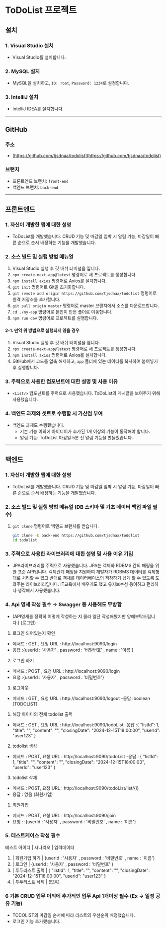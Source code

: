 # ToDoList 프로젝트

## 설치

### 1. Visual Studio 설치
- Visual Studio를 설치합니다.

### 2. MySQL 설치
- MySQL을 설치하고, `ID: root`, `Password: 1234`로 설정합니다.

### 3. IntelliJ 설치
- IntelliJ IDEA를 설치합니다.

---

## GitHub

### 주소
- [https://github.com/tjsdnaa/todolist](https://github.com/tjsdnaa/todolist)

### 브랜치
- 프론트엔드 브랜치: `front-end`
- 백엔드 브랜치: `back-end`

---

## 프론트엔드

### 1. 자신이 개발한 앱에 대한 설명
- ToDoList를 개발했습니다. CRUD 기능 및 마감일 임박 시 알림 기능, 마감일이 빠른 순으로 순서 배정하는 기능을 개발했습니다.

### 2. 소스 빌드 및 실행 방법 메뉴얼

1. Visual Studio 실행 후 깃 배쉬 터미널을 엽니다.
2. `npx create-next-app@latest` 명령어로 새 프로젝트를 생성합니다.
3. `npm install axios` 명령어로 Axios를 설치합니다.
4. `git init` 명령어로 Git을 초기화합니다.
5. `git remote add origin https://github.com/tjsdnaa/todolist` 명령어로 원격 저장소를 추가합니다.
6. `git pull origin master` 명령어로 master 브랜치에서 소스를 다운로드합니다.
7. `cd ./my-app` 명령어로 본인이 만든 폴더로 이동합니다.
8. `npm run dev` 명령어로 프로젝트를 실행합니다.

#### 2-1. 만약 위 방법으로 실행되지 않을 경우
1. Visual Studio 실행 후 깃 배쉬 터미널을 엽니다.
2. `npx create-next-app@latest` 명령어로 새 프로젝트를 생성합니다.
3. `npm install axios` 명령어로 Axios를 설치합니다.
4. GitHub에서 코드를 압축 해제하고, `app` 폴더에 있는 데이터를 복사하여 붙여넣기 후 실행합니다.

### 3. 주력으로 사용한 컴포넌트에 대한 설명 및 사용 이유
- `<List/>` 컴포넌트를 주력으로 사용했습니다. ToDoList의 게시글을 보여주기 위해 사용했습니다.

### 4. 백엔드 과제와 셋트로 수행할 시 가산점 부여
- 백엔드 과제도 수행했습니다.
  - 기본 기능 이외에 아이디어가 추가된 1개 이상의 기능이 동작해야 합니다.
  - 알림 기능: ToDoList 마감일 5분 전 알림 기능을 만들었습니다.

---

## 백엔드

### 1. 자신이 개발한 앱에 대한 설명
- ToDoList를 개발했습니다. CRUD 기능 및 마감일 임박 시 알림 기능, 마감일이 빠른 순으로 순서 배정하는 기능을 개발했습니다.

### 2. 소스 빌드 및 실행 방법 메뉴얼 (DB 스키마 및 기초 데이터 백업 파일 필수)

1. `git clone` 명령어로 백엔드 브랜치를 받습니다.
   ```bash
   git clone -b back-end https://github.com/tjsdnaa/todolist
   cd todolist

### 3. 주력으로 사용한 라이브러리에 대한 설명 및 사용 이유 기입
- JPA라이브러리를 주력으로 사용했습니다. JPA는 객체와 RDBMS 간의 매핑을 위한 표준 API입니다. 객체관계 매핑을 지원하여 개발자가 RDBMS 데이터를 객체형대로 처리할 수 있고 반대로 객체를 데이터베이스의 저장하기 쉽게 할 수 있도록 도와주는 라이브러리입니다. IT교육에서 배우기도 했고 유지보수성 용이하고 편리하다 생각해서 사용했습니다.

### 4. Api 명세 작성 필수 → Swagger 등 사용해도 무방함
- (API명세를 정확히 어떻게 작성하는 지 몰라 일단 작성해봤지만 양해부탁드립니다.)
 (로그인)
 1. 로그인 되어있는지 확인
   - 메서드 : GET , 요청 URL : http://localhost:9090/login
   - 응답 :{userId : '사용자' , password : '비밀번호' , name : '이름'}
 2. 로그인 하기 
   - 메서드 : POST , 요청 URL : http://localhost:9090/login
   - 요청 :{userId : '사용자' , password : '비밀번호'}
 3. 로그아웃
   - 메서드 : GET , 요청 URL : http://localhost:9090/logout
   -응답 :boolean
 (TODOLIST)
 1. 해당 아이디의 전체 todolist 출력
   - 메서드 : GET , 요청 URL : http://localhost:9090/todoList
   -응답 :{
  "listId": 1,
  "title": "",
  "content": "",
  "closingDate": "2024-12-15T18:00:00",
  "userId": "user123"
}
 2. todolist 생성
   - 메서드 : POST, 요청 URL : http://localhost:9090/todoList
   -응답 : {
  "listId": 1,
  "title": "",
  "content": "",
  "closingDate": "2024-12-15T18:00:00",
  "userId": "user123"
}
 3. todolist 삭제
   - 메서드 : POST, 요청 URL : http://localhost:9090/todoList/list/{i}
   - 응답 : 없음
 (회원가입)
 1. 회원가입
   - 메서드 : POST, 요청 URL : http://localhost:9090/join
   - 요청 : :{userId : '사용자' , password : '비밀번호' , name : '이름'}
### 5. 테스트케이스 작성 필수
테스트 아이디 | 시나리오 | 입력데이터 
1. | 회원가입 하기 | 
{userId : '사용자' , password : '비밀번호' , name : '이름'}
2. | 로그인 | 
{userId : '사용자' , password : '비밀번호' }
3. | 투두리스트 출력 | 
{
  "listId": 1,
  "title": "",
  "content": "",
  "closingDate": "2024-12-15T18:00:00",
  "userId": "user123"
}
4. | 투두리스트 삭제 | (없음)

### 6 기본 CRUD 업무 이외에 추가적인 업무 Api 1개이상 필수 (Ex -> 일정 공유 기능)
- TODOLIST의 마감일 순서에 따라 리스트의 우선순위 배정했습니다.
- 로그인 기능 추가했습니다.
